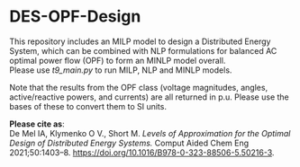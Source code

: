 # DES-OPF-Design
This repository includes an MILP model to design a Distributed Energy System, which can be combined with NLP formulations for balanced AC optimal power flow (OPF) to form an MINLP model overall. \
Please use _t9_main.py_ to run MILP, NLP and MINLP models.

Note that the results from the OPF class (voltage magnitudes, angles, active/reactive powers, and currents)
are all returned in p.u. Please use the bases of these to convert them to SI units. 

**Please cite as**:\
De Mel IA, Klymenko O V., Short M. *Levels of Approximation for the Optimal Design of Distributed Energy Systems.* Comput Aided Chem Eng 2021;50:1403–8. https://doi.org/10.1016/B978-0-323-88506-5.50216-3.
